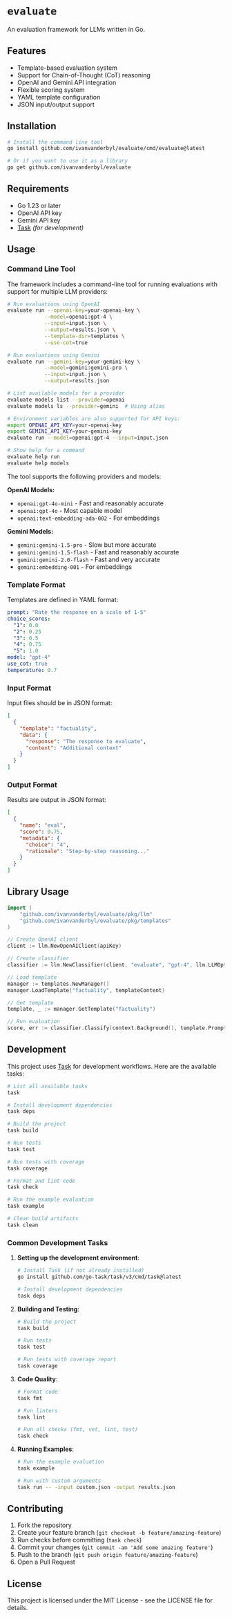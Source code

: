 # `evaluate`

An evaluation framework for LLMs written in Go.

## Features

- Template-based evaluation system
- Support for Chain-of-Thought (CoT) reasoning
- OpenAI and Gemini API integration
- Flexible scoring system
- YAML template configuration
- JSON input/output support

## Installation

```bash
# Install the command line tool
go install github.com/ivanvanderbyl/evaluate/cmd/evaluate@latest

# Or if you want to use it as a library
go get github.com/ivanvanderbyl/evaluate
```

## Requirements

- Go 1.23 or later
- OpenAI API key
- Gemini API key
- [Task](https://taskfile.dev/) _(for development)_

## Usage

### Command Line Tool

The framework includes a command-line tool for running evaluations with support for multiple LLM providers:

```bash
# Run evaluations using OpenAI
evaluate run --openai-key=your-openai-key \
            --model=openai:gpt-4 \
            --input=input.json \
            --output=results.json \
            --template-dir=templates \
            --use-cot=true

# Run evaluations using Gemini
evaluate run --gemini-key=your-gemini-key \
            --model=gemini:gemini-pro \
            --input=input.json \
            --output=results.json

# List available models for a provider
evaluate models list --provider=openai
evaluate models ls --provider=gemini  # Using alias

# Environment variables are also supported for API keys:
export OPENAI_API_KEY=your-openai-key
export GEMINI_API_KEY=your-gemini-key
evaluate run --model=openai:gpt-4 --input=input.json

# Show help for a command
evaluate help run
evaluate help models
```

The tool supports the following providers and models:

**OpenAI Models:**
- `openai:gpt-4o-mini` - Fast and reasonably accurate
- `openai:gpt-4o` - Most capable model
- `openai:text-embedding-ada-002` - For embeddings

**Gemini Models:**
- `gemini:gemini-1.5-pro` - Slow but more accurate
- `gemini:gemini-1.5-flash` - Fast and reasonably accurate
- `gemini:gemini-2.0-flash` - Fast and very accurate
- `gemini:embedding-001` - For embeddings

### Template Format

Templates are defined in YAML format:

```yaml
prompt: "Rate the response on a scale of 1-5"
choice_scores:
  "1": 0.0
  "2": 0.25
  "3": 0.5
  "4": 0.75
  "5": 1.0
model: "gpt-4"
use_cot: true
temperature: 0.7
```

### Input Format

Input files should be in JSON format:

```json
[
  {
    "template": "factuality",
    "data": {
      "response": "The response to evaluate",
      "context": "Additional context"
    }
  }
]
```

### Output Format

Results are output in JSON format:

```json
[
  {
    "name": "eval",
    "score": 0.75,
    "metadata": {
      "choice": "4",
      "rationale": "Step-by-step reasoning..."
    }
  }
]
```

## Library Usage

```go
import (
    "github.com/ivanvanderbyl/evaluate/pkg/llm"
    "github.com/ivanvanderbyl/evaluate/pkg/templates"
)

// Create OpenAI client
client := llm.NewOpenAIClient(apiKey)

// Create classifier
classifier := llm.NewClassifier(client, "evaluate", "gpt-4", llm.LLMOptions{})

// Load template
manager := templates.NewManager()
manager.LoadTemplate("factuality", templateContent)

// Get template
template, _ := manager.GetTemplate("factuality")

// Run evaluation
score, err := classifier.Classify(context.Background(), template.Prompt, template.ChoiceScores, true)
```

## Development

This project uses [Task](https://taskfile.dev/) for development workflows. Here are the available tasks:

```bash
# List all available tasks
task

# Install development dependencies
task deps

# Build the project
task build

# Run tests
task test

# Run tests with coverage
task coverage

# Format and lint code
task check

# Run the example evaluation
task example

# Clean build artifacts
task clean
```

### Common Development Tasks

1. **Setting up the development environment**:
   ```bash
   # Install Task (if not already installed)
   go install github.com/go-task/task/v3/cmd/task@latest

   # Install development dependencies
   task deps
   ```

2. **Building and Testing**:
   ```bash
   # Build the project
   task build

   # Run tests
   task test

   # Run tests with coverage report
   task coverage
   ```

3. **Code Quality**:
   ```bash
   # Format code
   task fmt

   # Run linters
   task lint

   # Run all checks (fmt, vet, lint, test)
   task check
   ```

4. **Running Examples**:
   ```bash
   # Run the example evaluation
   task example

   # Run with custom arguments
   task run -- -input custom.json -output results.json
   ```

## Contributing

1. Fork the repository
2. Create your feature branch (`git checkout -b feature/amazing-feature`)
3. Run checks before committing (`task check`)
4. Commit your changes (`git commit -am 'Add some amazing feature'`)
5. Push to the branch (`git push origin feature/amazing-feature`)
6. Open a Pull Request

## License

This project is licensed under the MIT License - see the LICENSE file for details.
